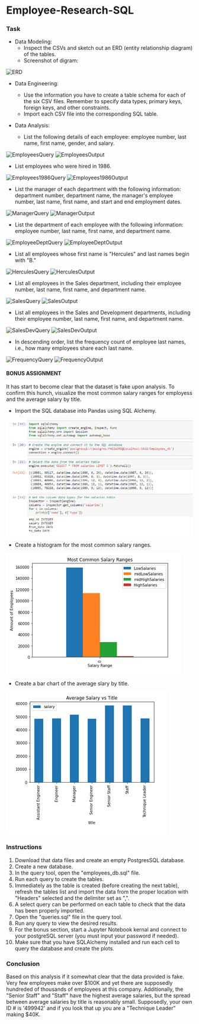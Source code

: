 # **Employee-Research-SQL**

### Task

* Data Modeling:
  * Inspect the CSVs and sketch out an ERD (entity relationship diagram) of the tables.
  * Screenshot of digram:

![ERD](https://github.com/michaellegg16/sql-challenge/blob/master/EmployeeSQL/ERD.png)

* Data Engineering:
  * Use the information you have to create a table schema for each of the six CSV files. Remember to specify data types, primary keys, foreign keys, and other constraints.
  * Import each CSV file into the corresponding SQL table.
  
* Data Analysis:
  * List the following details of each employee: employee number, last name, first name, gender, and salary.
 
![EmployeesQuery](https://github.com/michaellegg16/sql-challenge/blob/master/Screenshots/EmployeeQuery.png)
![EmployeesOutput](https://github.com/michaellegg16/sql-challenge/blob/master/Screenshots/EmployeeOutput.png)

  * List employees who were hired in 1986.
  
![Employees1986Query](https://github.com/michaellegg16/sql-challenge/blob/master/Screenshots/Employee1986Query.png)
![Employees1986Output](https://github.com/michaellegg16/sql-challenge/blob/master/Screenshots/Employee1986Output.png)

  * List the manager of each department with the following information: department number, department name, the manager's employee number, last name, first name, and start and end employment dates.
  
![ManagerQuery](https://github.com/michaellegg16/sql-challenge/blob/master/Screenshots/DepartmentQuery.png)
![ManagerOutput](https://github.com/michaellegg16/sql-challenge/blob/master/Screenshots/DepartmentOutput.png)

  * List the department of each employee with the following information: employee number, last name, first name, and department name.
  
![EmployeeDeptQuery](https://github.com/michaellegg16/sql-challenge/blob/master/Screenshots/EmployeeDept.png)
![EmployeeDeptOutput](https://github.com/michaellegg16/sql-challenge/blob/master/Screenshots/EmployeeDeptOutput.png)

  * List all employees whose first name is "Hercules" and last names begin with "B."
  
![HerculesQuery](https://github.com/michaellegg16/sql-challenge/blob/master/Screenshots/HerculesQuery.png)
![HerculesOutput](https://github.com/michaellegg16/sql-challenge/blob/master/Screenshots/HerculesOutput.png)

  * List all employees in the Sales department, including their employee number, last name, first name, and department name.
  
![SalesQuery](https://github.com/michaellegg16/sql-challenge/blob/master/Screenshots/SalesDeptQuery.png)
![SalesOutput](https://github.com/michaellegg16/sql-challenge/blob/master/Screenshots/SalesDeptOutput.png)

  * List all employees in the Sales and Development departments, including their employee number, last name, first name, and department name.
  
![SalesDevQuery](https://github.com/michaellegg16/sql-challenge/blob/master/Screenshots/SalesDevQuery.png)
![SalesDevOutput](https://github.com/michaellegg16/sql-challenge/blob/master/Screenshots/SalesDevOutput.png)

  * In descending order, list the frequency count of employee last names, i.e., how many employees share each last name.
  
![FrequencyQuery](https://github.com/michaellegg16/sql-challenge/blob/master/Screenshots/FrequencyQuery.png)
![FrequencyOutput](https://github.com/michaellegg16/sql-challenge/blob/master/Screenshots/FrequencyOutput.png)


#### BONUS ASSIGNMENT

It has start to become clear that the dataset is fake upon analysis. To confirm this hunch, visualize the most common salary ranges for employess and the average salary by title.

* Import the SQL database into Pandas using SQL Alchemy.

![Import](https://github.com/michaellegg16/Employee-Research-SQL/blob/master/Screenshots/SQLAlcImport.PNG)

* Create a histogram for the most common salary ranges.

![SalaryRanges](https://github.com/michaellegg16/Employee-Research-SQL/blob/master/Screenshots/SalaryRanges_.PNG)

* Create a bar chart of the average slary by title.

![AverageSalaries](https://github.com/michaellegg16/Employee-Research-SQL/blob/master/Screenshots/AverageSalaries.PNG)

### Instructions

1. Download that data files and create an empty PostgresSQL database.
1. Create a new database.
1. In the query tool, open the "employees_db.sql" file.
1. Run each query to create the tables.
1. Immediately as the table is created (before creating the next table), refresh the tables list and import the data from the proper location with "Headers" selected and the delimiter set as ",".
1. A select query can be performed on each table to check that the data has been properly imported.
1. Open the "queries.sql" file in the query tool.
1. Run any query to view the desired results.
1. For the bonus section, start a Jupyter Notebook kernal and connect to your postgreSQL server (you must input your password if needed).
1. Make sure that you have SQLAlchemy installed and run each cell to query the database and create the plots.

### Conclusion

Based on this analysis if it somewhat clear that the data provided is fake. Very few employees make over $100K and yet there are supposedly hundreded of thousands of employees at this company. Additionally, the "Senior Staff" and "Staff" have the highest average salaries, but the spread between average salaries by title is reasonably small. Supposedly, your own ID # is '499942' and if you look that up you are a "Technique Leader" making $40K.
